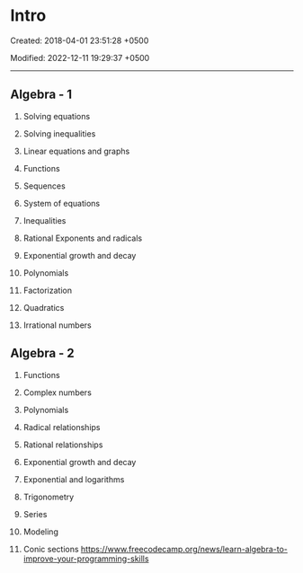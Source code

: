 # Intro

Created: 2018-04-01 23:51:28 +0500

Modified: 2022-12-11 19:29:37 +0500

---

## Algebra - 1

1.  Solving equations

2.  Solving inequalities

3.  Linear equations and graphs

4.  Functions

5.  Sequences

6.  System of equations

7.  Inequalities

8.  Rational Exponents and radicals

9.  Exponential growth and decay

10. Polynomials

11. Factorization

12. Quadratics

13. Irrational numbers
## Algebra - 2

1.  Functions

2.  Complex numbers

3.  Polynomials

4.  Radical relationships

5.  Rational relationships

6.  Exponential growth and decay

7.  Exponential and logarithms

8.  Trigonometry

9.  Series

10. Modeling

11. Conic sections
<https://www.freecodecamp.org/news/learn-algebra-to-improve-your-programming-skills>
